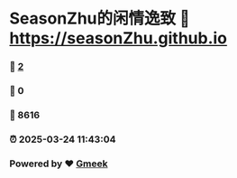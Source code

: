 # SeasonZhu的闲情逸致 :link: https://seasonZhu.github.io 
### :page_facing_up: [2](https://seasonZhu.github.io/tag.html) 
### :speech_balloon: 0 
### :hibiscus: 8616 
### :alarm_clock: 2025-03-24 11:43:04 
### Powered by :heart: [Gmeek](https://github.com/Meekdai/Gmeek)
